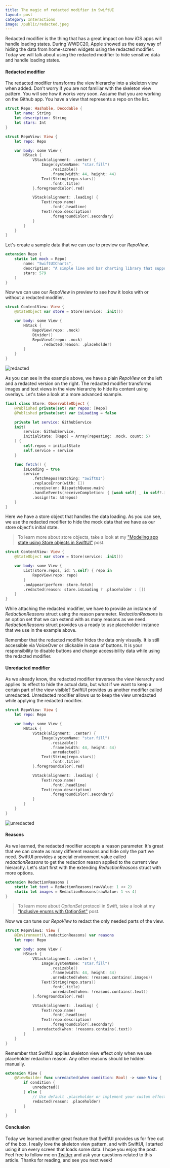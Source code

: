 ```yaml
---
title: The magic of redacted modifier in SwiftUI
layout: post
category: Interactions
image: /public/redacted.jpeg
---
```


Redacted modifier is the thing that has a great impact on how iOS apps will handle loading states. During WWDC20, Apple showed us the easy way of hiding the data from home-screen widgets using the redacted modifier. Today we will talk about using the redacted modifier to hide sensitive data and handle loading states.

#### Redacted modifier
The redacted modifier transforms the view hierarchy into a skeleton view when added. Don't worry if you are not familiar with the skeleton view pattern. You will see how it works very soon. Assume that you are working on the Github app. You have a view that represents a repo on the list. 

```swift
struct Repo: Hashable, Decodable {
    let name: String
    let description: String
    let stars: Int
}

struct RepoView: View {
    let repo: Repo

    var body: some View {
        HStack {
            VStack(alignment: .center) {
                Image(systemName: "star.fill")
                    .resizable()
                    .frame(width: 44, height: 44)
                Text(String(repo.stars))
                    .font(.title)
            }.foregroundColor(.red)

            VStack(alignment: .leading) {
                Text(repo.name)
                    .font(.headline)
                Text(repo.description)
                    .foregroundColor(.secondary)
            }
        }
    }
}
```

Let's create a sample data that we can use to preview our *RepoView*.

```swift
extension Repo {
    static let mock = Repo(
        name: "SwiftUICharts",
        description: "A simple line and bar charting library that support accessibility written using SwiftUI. ",
        stars: 579
    )
}
```

Now we can use our *RepoView* in preview to see how it looks with or without a redacted modifier.

```swift
struct ContentView: View {
    @StateObject var store = Store(service: .init())

    var body: some View {
        HStack {
            RepoView(repo: .mock)
            Divider()
            RepoView1(repo: .mock)
                .redacted(reason: .placeholder)
        }
    }
}
```

![redacted](/public/redacted1.png)

As you can see in the example above, we have a plain *RepoView* on the left and a redacted version on the right. The redacted modifier transforms images and text views in the view hierarchy to hide its content using overlays. Let's take a look at a more advanced example.

```swift
final class Store: ObservableObject {
    @Published private(set) var repos: [Repo]
    @Published private(set) var isLoading = false

    private let service: GithubService
    init(
        service: GithubService,
        initialState: [Repo] = Array(repeating: .mock, count: 5)
    ) {
        self.repos = initialState
        self.service = service
    }

    func fetch() {
        isLoading = true
        service
            .fetchRepos(matching: "SwiftUI")
            .replaceError(with: [])
            .receive(on: DispatchQueue.main)
            .handleEvents(receiveCompletion: { [weak self] _ in self?.isLoading = false})
            .assign(to: &$repos)
    }
}
```

Here we have a store object that handles the data loading. As you can see, we use the redacted modifier to hide the mock data that we have as our store object's initial state.

> To learn more about store objects, take a look at my ["Modeling app state using Store objects in SwiftUI"](/2019/09/04/modeling-app-state-using-store-objects-in-swiftui/) post.

```swift
struct ContentView: View {
    @StateObject var store = Store(service: .init())

    var body: some View {
        List(store.repos, id: \.self) { repo in
            RepoView(repo: repo)
        }
        .onAppear(perform: store.fetch)
        .redacted(reason: store.isLoading ? .placeholder : [])
    }
}
```

While attaching the redacted modifier, we have to provide an instance of *RedactionReasons* struct using the reason parameter. *RedactionReasons* is an option set that we can extend with as many reasons as we need. *RedactionReasons* struct provides us a ready to use placeholder instance that we use in the example above.

Remember that the redacted modifier hides the data only visually. It is still accessible via VoiceOver or clickable in case of buttons. It is your responsibility to disable buttons and change accessibility data while using the redacted modifier.

#### Unredacted modifier
As we already know, the redacted modifier traverses the view hierarchy and applies its effect to hide the actual data, but what if we want to keep a certain part of the view visible? SwiftUI provides us another modifier called unredacted. Unredacted modifier allows us to keep the view unredacted while applying the redacted modifier.

```swift
struct RepoView: View {
    let repo: Repo

    var body: some View {
        HStack {
            VStack(alignment: .center) {
                Image(systemName: "star.fill")
                    .resizable()
                    .frame(width: 44, height: 44)
                    .unredacted()
                Text(String(repo.stars))
                    .font(.title)
            }.foregroundColor(.red)

            VStack(alignment: .leading) {
                Text(repo.name)
                    .font(.headline)
                Text(repo.description)
                    .foregroundColor(.secondary)
            }
        }
    }
}
```

![unredacted](/public/unredacted.png)

#### Reasons
As we learned, the redacted modifier accepts a reason parameter. It's great that we can create as many different reasons and hide only the part we need. SwiftUI provides a special environment value called *redactionReasons* to get the redaction reason applied to the current view hierarchy. Let's start first with the extending *RedactionReasons* struct with more options.

```swift
extension RedactionReasons {
    static let text = RedactionReasons(rawValue: 1 << 2)
    static let images = RedactionReasons(rawValue: 1 << 4)
}
```

> To learn more about *OptionSet* protocol in Swift, take a look at my ["Inclusive enums with OptionSet"](/2019/04/10/inclusive-enums-with-optionset/) post.

Now we can tune our *RepoView* to redact the only needed parts of the view.

```swift
struct RepoView1: View {
    @Environment(\.redactionReasons) var reasons
    let repo: Repo

    var body: some View {
        HStack {
            VStack(alignment: .center) {
                Image(systemName: "star.fill")
                    .resizable()
                    .frame(width: 44, height: 44)
                    .unredacted(when: !reasons.contains(.images))
                Text(String(repo.stars))
                    .font(.title)
                    .unredacted(when: !reasons.contains(.text))
            }.foregroundColor(.red)

            VStack(alignment: .leading) {
                Text(repo.name)
                    .font(.headline)
                Text(repo.description)
                    .foregroundColor(.secondary)
            }.unredacted(when: !reasons.contains(.text))
        }
    }
}
```

Remember that SwiftUI applies skeleton view effect only when we use placeholder redaction reason. Any other reasons should be hidden manually.

```swift
extension View {
    @ViewBuilder func unredacted(when condition: Bool) -> some View {
        if condition {
            unredacted()
        } else {
            // Use default .placeholder or implement your custom effect
            redacted(reason: .placeholder)
        }
    }
}
```

#### Conclusion
Today we learned another great feature that SwiftUI provides us for free out of the box. I really love the skeleton view pattern, and with SwiftUI, I started using it on every screen that loads some data. I hope you enjoy the post. Feel free to follow me on [Twitter](https://twitter.com/mecid) and ask your questions related to this article. Thanks for reading, and see you next week!